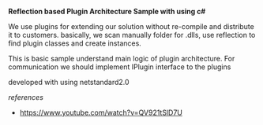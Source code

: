 **Reflection based Plugin Architecture Sample with using c#**

We use plugins for extending our solution without re-compile and distribute it to customers.
basically, we scan manually folder for .dlls, use reflection to find plugin classes and create instances.

This is basic sample understand main logic of plugin architecture. For communication we should implement IPlugin interface to the plugins

developed with using netstandard2.0

*references*
- https://www.youtube.com/watch?v=QV921tSlD7U
